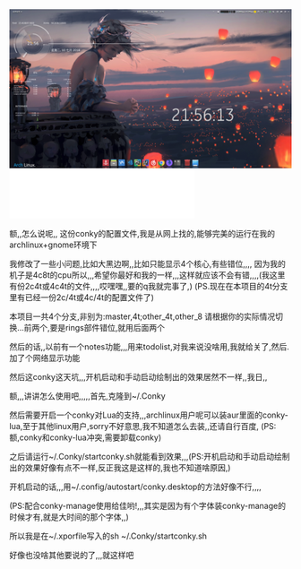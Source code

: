 <img src="https://raw.githubusercontent.com/9527tech/conkyrc/master/screenshot.png"/>

<iframe frameborder="no" border="0" marginwidth="0" marginheight="0" width=330 height=86 src="//music.163.com/outchain/player?type=2&id=29129889&auto=1&height=66"></iframe>


额,,怎么说呢,,
这份conky的配置文件,我是从网上找的,能够完美的运行在我的archlinux+gnome环境下

我修改了一些小问题,比如大黑边啊,,比如只能显示4个核心,有些错位,,,,
因为我的机子是4c8t的cpu所以,,,希望你最好和我的一样,,,这样就应该不会有错,,,,(我这里有份2c4t或4c4t的文件,,,,哎嘿嘿,,要的q我就完事了,)
(PS.现在在本项目的4t分支里有已经一份2c/4t或4c/4t的配置文件了)



本项目一共4个分支,非别为:master,4t;other_4t,other_8
请根据你的实际情况切换...前两个,要是rings部件错位,就用后面两个


然后的话,,以前有一个notes功能,,,用来todolist,对我来说没啥用,我就给关了,然后.加了个网络显示功能

然后这conky这天坑,,,开机启动和手动启动绘制出的效果居然不一样,,我日,,


额,,,讲讲怎么使用吧,,,,,首先,克隆到~/.Conky

然后需要开启一个conky对Lua的支持,,,archlinux用户呢可以装aur里面的conky-lua,至于其他linux用户,sorry不好意思,我不知道怎么去装,,还请自行百度,
(PS:额,conky和conky-lua冲突,需要卸载conky)

之后请运行~/.Conky/startconky.sh就能看到效果,,,(PS:开机启动和手动启动绘制出的效果好像有点不一样,反正我这是这样的,我也不知道啥原因,)

开机启动的话,,,用~/.config/autostart/conky.desktop的方法好像不行,,,,

(PS:配合conky-manage使用给佳哟!,,,其实是因为有个字体装conky-manage的时候才有,就是大时间的那个字体,,)


所以我是在~/.xporfile写入的sh ~/.Conky/startconky.sh


好像也没啥其他要说的了,,,就这样吧



